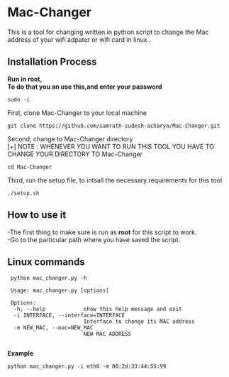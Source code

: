 # Mac-Changer
This is a tool for changing written in python script to change the Mac address of your wifi adpater or wifi card in linux .
## Installation Process
**Run in root,<br/>To do that you an use this,and enter your password**
```linux
sudo -i
```
First, clone Mac-Changer to your local machine
```linux
git clone https://github.com/samrath-sudesh-acharya/Mac-Changer.git
```
Second, change to Mac-Changer directory <br/> [+] NOTE : WHENEVER YOU WANT TO RUN THIS TOOL YOU HAVE TO CHANGE YOUR DIRECTORY TO Mac-Changer
```linux
cd Mac-Changer
```
Third, run the setup file, to intsall the necessary requirements for this tool
```linux
./setup.sh  
```
## How to use it 
-The first thing to make sure is run as **root** for this script to work.<br/>
-Go to the particular path where you have saved the script.
## Linux commands
```linux
 python mac_changer.py -h                          
 
 Usage: mac_changer.py [options]

 Options:
  -h, --help            show this help message and exit
  -i INTERFACE, --interface=INTERFACE
                        Interface to change its MAC address
  -m NEW_MAC, --mac=NEW_MAC
                        NEW MAC ADDRESS
                                          
```
**Example**
```linux
python mac_changer.py -i eth0 -m 00:2d:33:44:55:99
```
